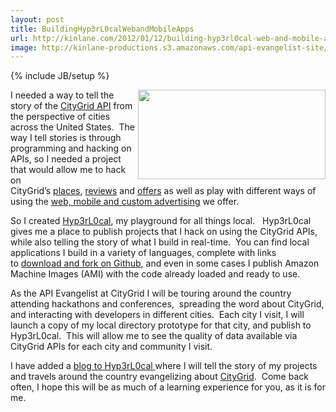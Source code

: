 ```yaml
---
layout: post
title: BuildingHyp3rL0calWebandMobileApps
url: http://kinlane.com/2012/01/12/building-hyp3rl0cal-web-and-mobile-apps/
image: http://kinlane-productions.s3.amazonaws.com/api-evangelist-site/blog/Tag-Cloud-HyperLocal.png
---
```

{% include JB/setup %}
<p><a href="http://hyp3rl0cal.com/"><img class="aligncenter size-medium wp-image-486" title="Tag-Cloud-HyperLocal" src="http://www.citygridmedia.com/developer/wp-content/uploads/2012/01/Tag-Cloud-HyperLocal-300x143.png" alt="" width="300" height="143" align="right" /></a>I needed a way to tell the story of the&nbsp;<a title="CityGrid API" href="http://developer.citygridmedia.com/">CityGrid API</a>&nbsp;from the perspective of cities across the United States. &nbsp;The way I tell stories is through programming and hacking on APIs, so I needed a project that would allow me to hack on CityGrid&rsquo;s&nbsp;<a title="places" href="http://docs.citygridmedia.com/display/citygridv2/Places+API">places</a>,&nbsp;<a title="reviews" href="http://docs.citygridmedia.com/display/citygridv2/Reviews+API">reviews</a>&nbsp;and&nbsp;<a title="offers" href="http://docs.citygridmedia.com/display/citygridv2/Offers+API">offers</a>&nbsp;as well as play with different ways of using the&nbsp;<a title="web, mobile and custom advertising" href="http://docs.citygridmedia.com/display/citygridv2/Ads+by+CityGrid">web, mobile and custom advertising</a>&nbsp;we offer.</p>
<p>So I created&nbsp;<a title="Hyp3rL0cal" href="http://hyp3rl0cal.com/">Hyp3rL0cal</a>, my playground for all things local. &nbsp;&nbsp;Hyp3rL0cal gives me a place to publish projects that I hack on using the CityGrid APIs, while also telling the story of what I build in real-time. &nbsp;You can find local applications I build in a variety of languages, complete with links to&nbsp;<a title="download and fork on Github" href="https://github.com/kinlane">download and fork on Github</a>, and even in some cases I publish Amazon Machine Images (AMI) with the code already loaded and ready to use.</p>
<p>As the API Evangelist at CityGrid I will be touring around the country attending hackathons and conferences, &nbsp;spreading the word about CityGrid, and interacting with developers in different cities. &nbsp;Each city I visit, I will launch a copy of my local directory prototype for that city, and publish to Hyp3rL0cal. &nbsp;This will allow me to see the quality of data available via CityGrid APIs for each city and community I visit.</p>
<p>I have added a&nbsp;<a title="blog to Hyp3rL0cal" href="http://hyp3rl0cal.com/blog/">blog to Hyp3rL0cal&nbsp;</a>where I will tell the story of my projects and travels around the country evangelizing about&nbsp;<a title="CityGrid" href="http://www.citygrid.com/">CityGrid</a>. &nbsp;Come back often, I hope this will be as much of a learning experience for you, as it is for me.</p>